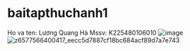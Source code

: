 # baitapthuchanh1
Ho va ten: Lương Quang Hà
Mssv: K225480106010
![image](https://github.com/user-attachments/assets/99ff4c1d-83c7-42c4-aa5a-13cc65d96b8b)
![z6577566400417_eecc5d7887cf18bc684acf89d7a7e743](https://github.com/user-attachments/assets/2bcad36d-fd2a-47af-8ced-7ca87755cba2)
